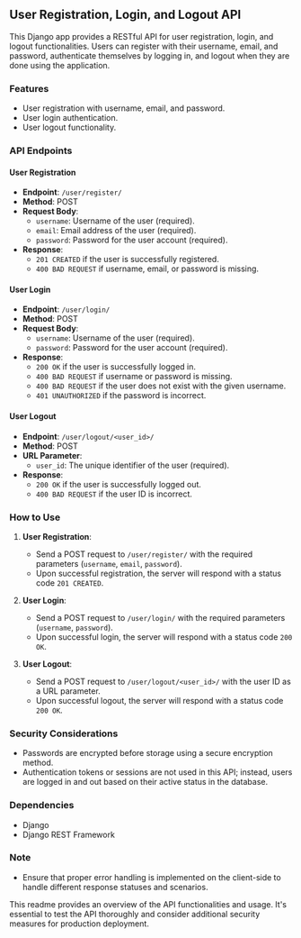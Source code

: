 ## User Registration, Login, and Logout API

This Django app provides a RESTful API for user registration, login, and logout functionalities. Users can register with their username, email, and password, authenticate themselves by logging in, and logout when they are done using the application.

### Features

- User registration with username, email, and password.
- User login authentication.
- User logout functionality.

### API Endpoints

#### User Registration

- **Endpoint**: `/user/register/`
- **Method**: POST
- **Request Body**:
  - `username`: Username of the user (required).
  - `email`: Email address of the user (required).
  - `password`: Password for the user account (required).
- **Response**:
  - `201 CREATED` if the user is successfully registered.
  - `400 BAD REQUEST` if username, email, or password is missing.

#### User Login

- **Endpoint**: `/user/login/`
- **Method**: POST
- **Request Body**:
  - `username`: Username of the user (required).
  - `password`: Password for the user account (required).
- **Response**:
  - `200 OK` if the user is successfully logged in.
  - `400 BAD REQUEST` if username or password is missing.
  - `400 BAD REQUEST` if the user does not exist with the given username.
  - `401 UNAUTHORIZED` if the password is incorrect.

#### User Logout

- **Endpoint**: `/user/logout/<user_id>/`
- **Method**: POST
- **URL Parameter**:
  - `user_id`: The unique identifier of the user (required).
- **Response**:
  - `200 OK` if the user is successfully logged out.
  - `400 BAD REQUEST` if the user ID is incorrect.

### How to Use

1. **User Registration**:

   - Send a POST request to `/user/register/` with the required parameters (`username`, `email`, `password`).
   - Upon successful registration, the server will respond with a status code `201 CREATED`.

2. **User Login**:

   - Send a POST request to `/user/login/` with the required parameters (`username`, `password`).
   - Upon successful login, the server will respond with a status code `200 OK`.

3. **User Logout**:
   - Send a POST request to `/user/logout/<user_id>/` with the user ID as a URL parameter.
   - Upon successful logout, the server will respond with a status code `200 OK`.

### Security Considerations

- Passwords are encrypted before storage using a secure encryption method.
- Authentication tokens or sessions are not used in this API; instead, users are logged in and out based on their active status in the database.

### Dependencies

- Django
- Django REST Framework

### Note

- Ensure that proper error handling is implemented on the client-side to handle different response statuses and scenarios.

This readme provides an overview of the API functionalities and usage. It's essential to test the API thoroughly and consider additional security measures for production deployment.
